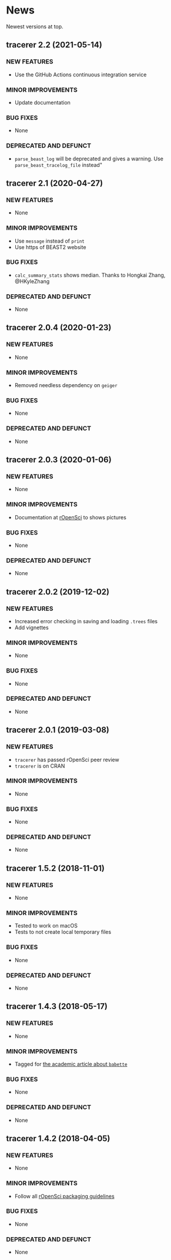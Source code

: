 # News

Newest versions at top.

## tracerer 2.2  (2021-05-14)

### NEW FEATURES

  * Use the GitHub Actions continuous integration service

### MINOR IMPROVEMENTS

  * Update documentation

### BUG FIXES

  * None

### DEPRECATED AND DEFUNCT

  * `parse_beast_log` will be deprecated and gives a warning. 
    Use `parse_beast_tracelog_file` instead"

## tracerer 2.1 (2020-04-27)

### NEW FEATURES

  * None

### MINOR IMPROVEMENTS

  * Use `message` instead of `print`
  * Use https of BEAST2 website

### BUG FIXES

  * `calc_summary_stats` shows median. Thanks to Hongkai Zhang, @HKyleZhang

### DEPRECATED AND DEFUNCT

  * None

## tracerer 2.0.4 (2020-01-23)

### NEW FEATURES

  * None

### MINOR IMPROVEMENTS

  * Removed needless dependency on `geiger`

### BUG FIXES

  * None

### DEPRECATED AND DEFUNCT

  * None

## tracerer 2.0.3 (2020-01-06)

### NEW FEATURES

  * None

### MINOR IMPROVEMENTS

  * Documentation at [rOpenSci](https://docs.ropensci.org/tracerer) to
    shows pictures

### BUG FIXES

  * None

### DEPRECATED AND DEFUNCT

  * None

## tracerer 2.0.2 (2019-12-02)

### NEW FEATURES

  * Increased error checking in saving and loading `.trees` files
  * Add vignettes

### MINOR IMPROVEMENTS

  * None

### BUG FIXES

  * None

### DEPRECATED AND DEFUNCT

  * None

## tracerer 2.0.1 (2019-03-08)

### NEW FEATURES

  * `tracerer` has passed rOpenSci peer review
  * `tracerer` is on CRAN

### MINOR IMPROVEMENTS

  * None

### BUG FIXES

  * None

### DEPRECATED AND DEFUNCT

  * None

## tracerer 1.5.2 (2018-11-01)

### NEW FEATURES

  * None

### MINOR IMPROVEMENTS

  * Tested to work on macOS
  * Tests to not create local temporary files

### BUG FIXES

  * None

### DEPRECATED AND DEFUNCT

  * None

## tracerer 1.4.3 (2018-05-17)

### NEW FEATURES

  * None

### MINOR IMPROVEMENTS

  * Tagged for [the academic article about `babette`](https://github.com/ropensci/babette_article)

### BUG FIXES

  * None

### DEPRECATED AND DEFUNCT

  * None

## tracerer 1.4.2 (2018-04-05)

### NEW FEATURES

  * None

### MINOR IMPROVEMENTS

  * Follow all [rOpenSci packaging guidelines](https://github.com/ropensci/onboarding/blob/master/packaging_guide.md)

### BUG FIXES

  * None

### DEPRECATED AND DEFUNCT

  * None
